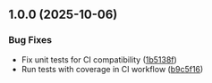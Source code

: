 ## 1.0.0 (2025-10-06)

### Bug Fixes

* Fix unit tests for CI compatibility ([1b5138f](https://github.com/reaandrew/chromegg/commit/1b5138fabafcb41f5ca8f9bff453a65eb50f8a37))
* Run tests with coverage in CI workflow ([b9c5f16](https://github.com/reaandrew/chromegg/commit/b9c5f16f10f02cd1174d43a5ccc9b6ecdd588c5e))
